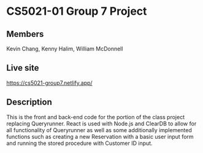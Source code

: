 # CS5021-01 Group 7 Project
## Members
Kevin Chang, Kenny Halim, William McDonnell
## Live site
https://cs5021-group7.netlify.app/
## Description

This is the front and back-end code for the portion of the class project replacing Queryrunner. React is used with Node.js and ClearDB to allow for all functionality of Queryrunner as well as some additionally implemented functions such as creating a new Reservation with a basic user input form and running the stored procedure with Customer ID input.